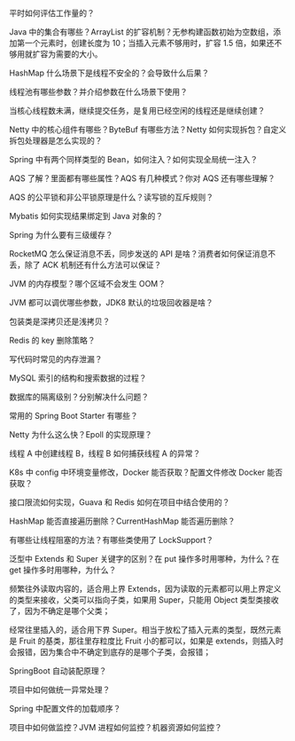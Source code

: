 平时如何评估工作量的？

Java 中的集合有哪些？ArrayList 的扩容机制？无参构建函数初始为空数组，添加第一个元素时，创建长度为 10；当插入元素不够用时，扩容 1.5 倍，如果还不够用就扩容为需要的大小。

HashMap 什么场景下是线程不安全的？会导致什么后果？

线程池有哪些参数？并介绍参数在什么场景下使用？

当核心线程数未满，继续提交任务，是复用已经空闲的线程还是继续创建？

Netty 中的核心组件有哪些？ByteBuf 有哪些方法？Netty 如何实现拆包？自定义拆包处理器是怎么实现的？

Spring 中有两个同样类型的 Bean，如何注入？如何实现全局统一注入？

AQS 了解？里面都有哪些属性？AQS 有几种模式？你对 AQS 还有哪些理解？

AQS 的公平锁和非公平锁原理是什么？读写锁的互斥规则？

Mybatis 如何实现结果绑定到 Java 对象的？

Spring 为什么要有三级缓存？

RocketMQ 怎么保证消息不丢，同步发送的 API 是啥？消费者如何保证消息不丢，除了 ACK 机制还有什么方法可以保证？

JVM 的内存模型？哪个区域不会发生 OOM？

JVM 都可以调优哪些参数，JDK8 默认的垃圾回收器是啥？

包装类是深拷贝还是浅拷贝？

Redis 的 key 删除策略？

写代码时常见的内存泄漏？

MySQL 索引的结构和搜索数据的过程？

数据库的隔离级别？分别解决什么问题？

常用的 Spring Boot Starter 有哪些？

Netty 为什么这么快？Epoll 的实现原理？

线程 A 中创建线程 B，线程 B 如何捕获线程 A 的异常？

K8s 中 config 中环境变量修改，Docker 能否获取？配置文件修改 Docker 能否获取？

接口限流如何实现，Guava 和 Redis 如何在项目中结合使用的？

HashMap 能否直接遍历删除？CurrentHashMap 能否遍历删除？

有哪些让线程阻塞的方法？有哪些类使用了 LockSupport？

泛型中 Extends 和 Super 关键字的区别？在 put 操作多时用哪种，为什么？在 get 操作多时用哪种，为什么？

频繁往外读取内容的，适合用上界 Extends，因为读取的元素都可以用上界定义的类型来接收，父类可以指向子类，如果用 Super，只能用 Object 类型类接收了，因为不确定是哪个父类；

经常往里插入的，适合用下界 Super。相当于放松了插入元素的类型，既然元素是 Fruit 的基类，那往里存粒度比 Fruit 小的都可以，如果是 extends，则插入时会报错，因为集合中不确定到底存的是哪个子类，会报错；

SpringBoot 自动装配原理？

项目中如何做统一异常处理？

Spring 中配置文件的加载顺序？

项目中如何做监控？JVM 进程如何监控？机器资源如何监控？